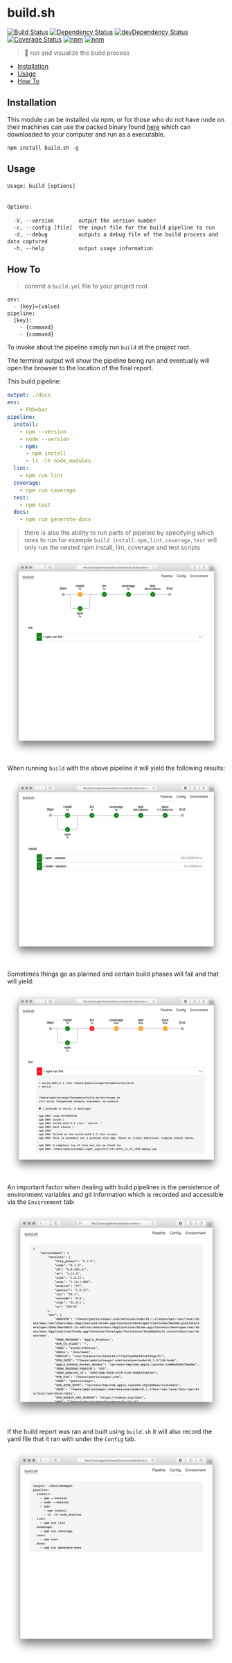 # build.sh

[![Build Status](https://travis-ci.org/gabrielcsapo/build.sh.svg?branch=master)](https://travis-ci.org/gabrielcsapo/build.sh)
[![Dependency Status](https://david-dm.org/gabrielcsapo/build.sh.svg)](https://david-dm.org/gabrielcsapo/build.sh)
[![devDependency Status](https://david-dm.org/gabrielcsapo/build.sh/dev-status.svg)](https://david-dm.org/gabrielcsapo/build.sh#info=devDependencies)
[![Coverage Status](https://lcov-server.herokuapp.com/badge/github%2Ecom/gabrielcsapo/build.sh.svg)](https://lcov-server.herokuapp.com/coverage/github%2Ecom/gabrielcsapo/build.sh)
[![npm](https://img.shields.io/npm/dt/build.sh.svg?maxAge=2592000)]()
[![npm](https://img.shields.io/npm/dm/build.sh.svg?maxAge=2592000)]()

> 🔨 run and visualize the build process

<!-- TOC depthFrom:2 depthTo:6 withLinks:1 updateOnSave:1 orderedList:0 -->

- [Installation](#installation)
- [Usage](#usage)
- [How To](#how-to)

<!-- /TOC -->

## Installation

This module can be installed via npm, or for those who do not have node on their machines can use the packed binary found [here](https://github.com/gabrielcsapo/build.sh/releases) which can downloaded to your computer and run as a executable.

```
npm install build.sh -g
```

## Usage

```
Usage: build [options]


Options:

  -V, --version        output the version number
  -c, --config [file]  the input file for the build pipeline to run
  -d, --debug          outputs a debug file of the build process and data captured
  -h, --help           output usage information
```

## How To

> commit a `build.yml` file to your project root

```
env:
  - {key}={value}
pipeline:
  {key}:
    - {command}
    - {command}
```

To invoke about the pipeline simply run `build` at the project root.

The terminal output will show the pipeline being run and eventually will open the browser to the location of the final report.

This build pipeline:

```yaml
output: ./docs
env:
    - FOO=bar
pipeline:
  install:
    - npm --version
    - node --version
    - npm:
      - npm install
      - ls -lh node_modules
  lint:
    - npm run lint
  coverage:
    - npm run coverage
  test:
    - npm test
  docs:
    - npm run generate-docs
```

> there is also the ability to run parts of pipeline by specifying which ones to run for example `build install:npm,lint,coverage,test` will only run the nested npm install, lint, coverage and test scripts

![subset.png](./docs/subset.png)

When running `build` with the above pipeline it will yield the following results:

![success.png](./docs/success.png)

Sometimes things go as planned and certain build phases will fail and that will yield:

![fail.png](./docs/fail.png)

An important factor when dealing with build pipelines is the persistence of environment variables and git information which is recorded and accessible via the `Environment` tab:

![environment.png](./docs/environment.png)

If the build report was ran and built using `build.sh` it will also record the yaml file that it ran with under the `Config` tab.

![config.png](./docs/config.png)
